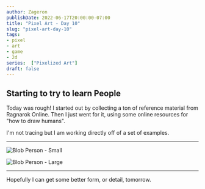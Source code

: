 ```yaml
---
author: Zageron
publishDate: 2022-06-17T20:00:00-07:00
title: "Pixel Art - Day 10"
slug: "pixel-art-day-10"
tags: 
- pixel
- art
- game
- 2d
series:  ["Pixelized Art"]
draft: false
---
```


## Starting to try to learn People

Today was rough!
I started out by collecting a ton of reference material from Ragnarok Online.
Then I just went for it,
using some online resources for "how to draw humans".

I'm not tracing but I am working directly off of a set of examples.

----

![Blob Person - Small](017-sprite-tutorial-iso-wip-sm.png)

![Blob Person - Large](017-sprite-tutorial-iso-wip-lg.png)

----

Hopefully I can get some better form, or detail, tomorrow.
